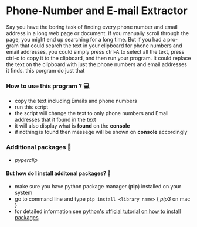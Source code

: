 # Phone-Number and E-mail Extractor
Say you have the boring task of finding every phone number and email address in a long web page or document. If you manually scroll through the page, you might end up searching for a long time. But if you had a pro- gram that could search the text in your clipboard for phone numbers and email addresses, you could simply press ctrl-A to select all the text, press ctrl-c to copy it to the clipboard, and then run your program. It could replace the text on the clipboard with just the phone numbers and email addresses it finds. this porgram do just that 

### How to use this program ? 💻
- copy the text including Emails and phone numbers 
- run this script
- the script will change the text to only phone numbers and Email addresses that it found in the text
- it will also display what is **found** on the **console**
- if nothing is found then messege will be shown on **console** accordingly

### Additional packages 📝
- _pyperclip_

#### But how do I install additonal packages? 🤨
- make sure you have python package manager (**pip**) installed on your system
- go to command line and type ```pip install <library name>``` { _pip3_ on mac }
- for detailed information see [python's official tutorial on how to install packages](https://packaging.python.org/tutorials/installing-packages/)

